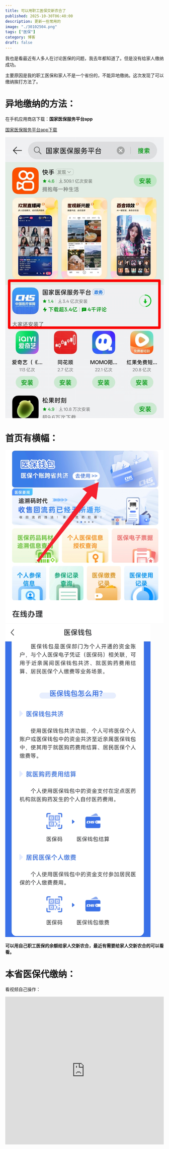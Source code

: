 ```yaml
---
title: 可以用职工医保交新农合了
published: 2025-10-30T06:40:00
description: 更新一些常用的
image: "./30102504.png"
tags: ["医保"]
category: 博客
draft: false
---
```

我也是看最近有人多人在讨论医保的问题，我去年都知道了。但是没有给家人缴纳成功。

主要原因是我的职工医保和家人不是一个省份的，不能异地缴纳。这次发现了可以缴纳挨打方法了。

# 异地缴纳的方法：

在手机应用商店下载：**国家医保服务平台app**

[国家医保服务平台app下载](https://www.appchina.com/app/cn.hsa.app)

![img](IMG_20251030_100056.jpg)

# 首页有横幅：

![](2025-10-30-09-48-27.png)
![](2025-10-30-09-49-14.png)

**可以用自己职工医保的余额给家人交新农合，最近有需要给家人交新农合的可以看看。**

# 本省医保代缴纳：

看视频自己操作：

<iframe width="100%" height="468" src="https://v3-default.365yg.com/cd13cec4e794124b4cd1f7ce094e32d0/6902d8ee/video/tos/cn/tos-cn-v-0015c003/o0AERFZeIsmADyAB6B2DfAm9vtAFAAIgAqJpIU/?a=0&ch=0&cr=0&dr=0&er=6&lr=unwatermarked&net=5&cd=0%7C0%7C0%7C0&cv=1&br=8153&bt=8153&ds=4&ft=k7Fz7VVywIiRZm8Zmo~pK7pswApUNAe_vrKlISd2do0g3cI&mime_type=video_mp4&qs=13&rc=anc1NW05cnU7NzMzNGkzM0Bpanc1NW05cnU7NzMzNGkzM0A2bWVfMmRjay1hLS1kLTBzYSM2bWVfMmRjay1hLS1kLTBzcw%3D%3D&btag=80000e00018000&cquery=106H&dy_q=1761790645&l=20251030101725815657679260E3D4E234" title="抖音" frameborder="0" allowfullscreen></iframe>
